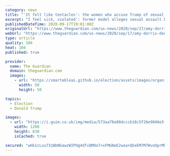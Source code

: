 ```yaml
---
category: news
title: "'It felt like tentacles': the women who accuse Trump of sexual misconduct"
excerpt: "I feel sick, violated': former model alleges sexual assault by Donald Trump – video She accused Trump of forcing his tongue down her throat, touching her all over her body and holding her in a ..."
publishedDateTime: 2020-09-17T19:01:00Z
originalUrl: "https://www.theguardian.com/us-news/2020/sep/17/amy-dorris-donald-trump-women-who-accuse-sexual-misconduct"
webUrl: "https://www.theguardian.com/us-news/2020/sep/17/amy-dorris-donald-trump-women-who-accuse-sexual-misconduct"
type: article
quality: 104
heat: 104
published: true

provider:
  name: The Guardian
  domain: theguardian.com
  images:
    - url: "https://smartableai.github.io/election/assets/images/organizations/theguardian.com-50x50.jpg"
      width: 50
      height: 50

topics:
  - Election
  - Donald Trump

images:
  - url: "https://i.guim.co.uk/img/media/573aa78e80dcccb18c5f26e9046e5f983a5d9423/0_467_3000_1800/master/3000.jpg?width=1200&height=630&quality=85&auto=format&fit=crop&overlay-align=bottom%2Cleft&overlay-width=100p&overlay-base64=L2ltZy9zdGF0aWMvb3ZlcmxheXMvdGctZGVmYXVsdC5wbmc&enable=upscale&s=5d686d72005ee5256088708c38e3ec04"
    width: 1200
    height: 630
    isCached: true

secured: "wHk1cLvu731WbNGawzWIPUg4dfvQMOo7+xFMGNeE2waa+QEeEM7M7WvoOprMhI7t4dBMUodhIQINbkDTFBtqbL9ue7Cq2kMdHFTgDfJMcd9R/EW+ZmeNz7Ru4754r/3MFjMuq9YvAbmeYK7wF08u5PktVyiTdwY9pfPBzakFux/bo7taAkfL9SeeRYux6ymamroW/au+V8Q1b94J7Oip+jqBAkQtm6E3XIrKbi+CNC+1Fl77/mviKxOtpb6PlD6cdFKCEfO9rki0Yv8PIid2uq6xSr40psZd/h1YEyTgJXNdX7ZJE/8sCXnitKaqYqRfJt7X8k8QSUPLW8kczxdG5m5CEmu/pTL8i59g8mogusE=;Z7cUU2CFju/igKkpEhNMXw=="
---
```


